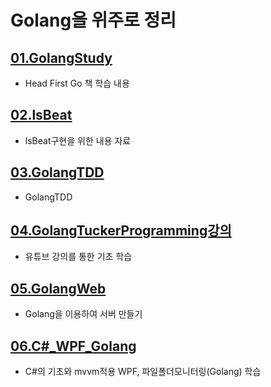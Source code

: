 # Golang을 위주로 정리   

## [01.GolangStudy](./01.GolangStudy/)

- Head First Go 책 학습 내용   
## [02.lsBeat](./02.lsBeat/)
- lsBeat구현을 위한 내용 자료
## [03.GolangTDD](./03.GolangTDD/)
- GolangTDD 
## [04.GolangTuckerProgramming강의](./04.GolangTuckerProgramming강의)
- 유튜브 강의를 통한 기초 학습
## [05.GolangWeb](./05.GolangWeb)
- Golang을 이용하여 서버 만들기
## [06.C#_WPF_Golang](https://github.com/3DPIT/golang/tree/master/06.C%23_WPF_Golang)
- C#의 기초와 mvvm적용 WPF, 파일폴더모니터링(Golang) 학습
